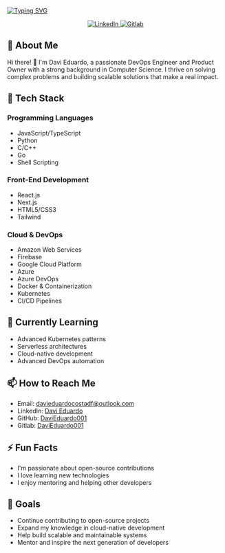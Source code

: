 [![Typing SVG](https://readme-typing-svg.herokuapp.com?font=Fira+Code&pause=500&vCenter=true&width=435&lines=Devops;Cloud;Product+Owner;Python;Docker;Linux)](https://git.io/typing-svg)

<p align="center">
  <a href="https://www.linkedin.com/in/davi-eduardo-costa/">
    <img src="https://img.shields.io/badge/LinkedIn-Connect-blue?style=for-the-badge&logo=linkedin" alt="LinkedIn">
  </a>
  <a href="https://gitlab.com/davieduardocosta.miranda">
    <img src="https://img.shields.io/badge/Gitlab-Profile-black?style=for-the-badge&logo=gitlab" alt="Gitlab">
  </a>
</p>

## 🌟 About Me

Hi there! 👋 I'm Davi Eduardo, a passionate DevOps Engineer and Product Owner with a strong background in Computer Science. I thrive on solving complex problems and building scalable solutions that make a real impact.

## 🚀 Tech Stack

### Programming Languages
- JavaScript/TypeScript
- Python
- C/C++
- Go
- Shell Scripting

### Front-End Development
- React.js
- Next.js
- HTML5/CSS3
- Tailwind

### Cloud & DevOps
- Amazon Web Services
- Firebase
- Google Cloud Platform
- Azure
- Azure DevOps
- Docker & Containerization
- Kubernetes
- CI/CD Pipelines

## 🌱 Currently Learning

- Advanced Kubernetes patterns
- Serverless architectures
- Cloud-native development
- Advanced DevOps automation

## 📫 How to Reach Me

- Email: davieduardocostadf@outlook.com
- LinkedIn: [Davi Eduardo](https://www.linkedin.com/in/davieduardo001/)
- GitHub: [DaviEduardo001](https://github.com/DaviEduardo001)
- Gitlab: [DaviEduardo001](https://gitlab.com/davieduardocosta.miranda)

## ⚡ Fun Facts

- I'm passionate about open-source contributions
- I love learning new technologies
- I enjoy mentoring and helping other developers

## 🎯 Goals

- Continue contributing to open-source projects
- Expand my knowledge in cloud-native development
- Help build scalable and maintainable systems
- Mentor and inspire the next generation of developers

